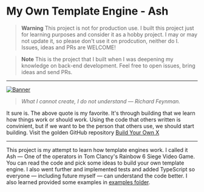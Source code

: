 # My Own Template Engine - Ash

> **Warning**
> This project is not for production use. I built this project just for learning purposes and consider it as a hobby project. I may or may not update it, so please don't use it on prodcution, neither do I. Issues, ideas and PRs are WELCOME!

> **Note**
> This is the project that I built when I was deepening my knowledge on back-end development. Feel free to open issues, bring ideas and send PRs.

---

[![Banner](https://github.com/amirhoseinsalimi/my-own-template-engine-in-ts/blob/master/feynman.png)](https://github.com/amirhoseinsalimi/my-own-template-engine-in-ts)

> _What I cannot create, I do not understand — Richard Feynman._

It sure is. The above quote is my favorite. It's through building that we learn how things work or should work. Using the code that others written is convinient, but if we want to be the person that others use, we should start building. Visit the golden GitHub repository [Build Your Own X](https://github.com/codecrafters-io/build-your-own-x)

---

This project is my attempt to learn how template engines work. I called it Ash — One of the operators in Tom Clancy's Rainbow 6 Siege Video Game. You can read the code and pick some ideas to build your own template engine. I also went further and implemented tests and added TypeScript so everyone — including future myself — can understand the code better. I also learned provided some examples in [examples folder](https://github.com/amirhoseinsalimi/my-own-template-engine-in-ts/tree/master/examples). 
